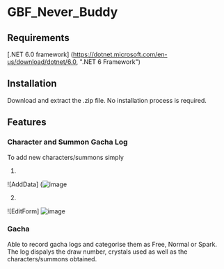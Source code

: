 # GBF_Never_Buddy

## Requirements
[.NET 6.0 framework] (https://dotnet.microsoft.com/en-us/download/dotnet/6.0, ".NET 6 Framework") 

## Installation
Download and extract the .zip file. No installation process is required.  

## Features

### Character and Summon Gacha Log
To add new characters/summons simply

1. 
![AddData] (![image](https://user-images.githubusercontent.com/88888289/223291413-c6435130-3a14-419f-b043-5ebbaa57e158.png) 

2.
![EditForm] ![image](https://user-images.githubusercontent.com/88888289/223291559-585499dc-1ae5-4aa2-92c1-671cba54295a.png)

### Gacha
Able to record gacha logs and categorise them as Free, Normal or Spark. The log dispalys the draw number, crystals used as well as the characters/summons obtained.

 
